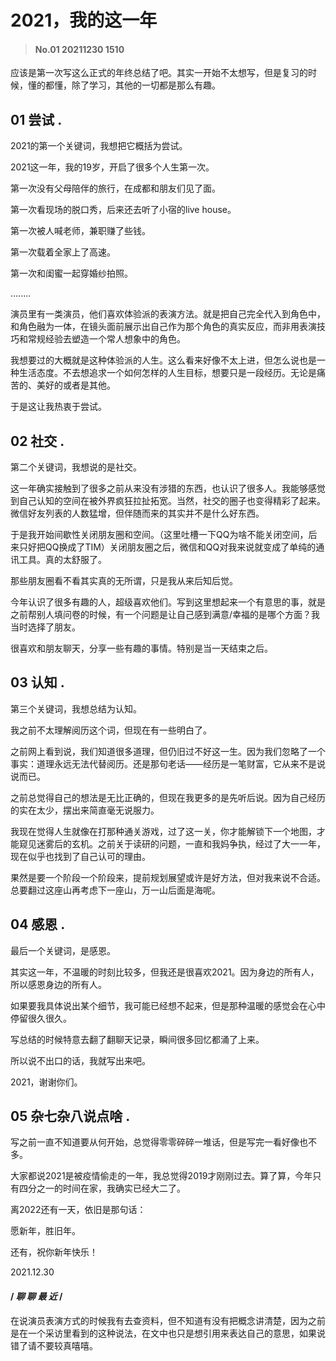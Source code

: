 # 2021，我的这一年

>#### No.01 20211230 1510


应该是第一次写这么正式的年终总结了吧。其实一开始不太想写，但是复习的时候，懂的都懂，除了学习，其他的一切都是那么有趣。

 



## 01  尝试 .



2021的第一个关键词，我想把它概括为尝试。

 

2021这一年，我的19岁，开启了很多个人生第一次。

第一次没有父母陪伴的旅行，在成都和朋友们见了面。

第一次看现场的脱口秀，后来还去听了小宿的live house。

第一次被人喊老师，兼职赚了些钱。

第一次载着全家上了高速。

第一次和闺蜜一起穿婚纱拍照。

........

 

演员里有一类演员，他们喜欢体验派的表演方法。就是把自己完全代入到角色中，和角色融为一体，在镜头面前展示出自己作为那个角色的真实反应，而非用表演技巧和常规经验去塑造一个常人想象中的角色。

 

我想要过的大概就是这种体验派的人生。这么看来好像不太上进，但怎么说也是一种生活态度。不去想追求一个如何怎样的人生目标，想要只是一段经历。无论是痛苦的、美好的或者是其他。

 

于是这让我热衷于尝试。

 

 

## 02  社交 .



第二个关键词，我想说的是社交。

 

这一年确实接触到了很多之前从来没有涉猎的东西，也认识了很多人。我能够感觉到自己认知的空间在被外界疯狂拉扯拓宽。当然，社交的圈子也变得精彩了起来。微信好友列表的人数猛增，但伴随而来的其实并不是什么好东西。

 

于是我开始间歇性关闭朋友圈和空间。（这里吐槽一下QQ为啥不能关闭空间，后来只好把QQ换成了TIM）关闭朋友圈之后，微信和QQ对我来说就变成了单纯的通讯工具。真的太舒服了。

 

那些朋友圈看不看其实真的无所谓，只是我从来后知后觉。

 

今年认识了很多有趣的人，超级喜欢他们。写到这里想起来一个有意思的事，就是之前帮别人填问卷的时候，有一个问题是让自己感到满意/幸福的是哪个方面？我当时选择了朋友。

 

很喜欢和朋友聊天，分享一些有趣的事情。特别是当一天结束之后。





## 03  认知 .



第三个关键词，我想总结为认知。

 

我之前不太理解阅历这个词，但现在有一些明白了。

 

之前网上看到说，我们知道很多道理，但仍旧过不好这一生。因为我们忽略了一个事实：道理永远无法代替阅历。还是那句老话——经历是一笔财富，它从来不是说说而已。

 

之前总觉得自己的想法是无比正确的，但现在我更多的是先听后说。因为自己经历的实在太少，摆出来简直毫无说服力。

 

我现在觉得人生就像在打那种通关游戏，过了这一关，你才能解锁下一个地图，才能窥见迷雾后的玄机。之前关于读研的问题，一直和我妈争执，经过了大一一年，现在似乎也找到了自己认可的理由。

 

果然是要一个阶段一个阶段来，提前规划展望或许是好方法，但对我来说不合适。总要翻过这座山再考虑下一座山，万一山后面是海呢。

 



## 04  感恩 .



最后一个关键词，是感恩。

 

其实这一年，不温暖的时刻比较多，但我还是很喜欢2021。因为身边的所有人，所以感恩身边的所有人。

 

如果要我具体说出某个细节，我可能已经想不起来，但是那种温暖的感觉会在心中停留很久很久。

 

写总结的时候特意去翻了翻聊天记录，瞬间很多回忆都涌了上来。

 

所以说不出口的话，我就写出来吧。

 

2021，谢谢你们。

 



## 05  杂七杂八说点啥 .



写之前一直不知道要从何开始，总觉得零零碎碎一堆话，但是写完一看好像也不多。

 

大家都说2021是被疫情偷走的一年，我总觉得2019才刚刚过去。算了算，今年只有四分之一的时间在家，我确实已经大二了。

 

离2022还有一天，依旧是那句话：

愿新年，胜旧年。

还有，祝你新年快乐！

2021.12.30







#### / *聊 聊 最 近* /

在说演员表演方式的时候我有去查资料，但不知道有没有把概念讲清楚，因为之前是在一个采访里看到的这种说法，在文中也只是想引用来表达自己的意思，如果说错了请不要较真嘻嘻。

